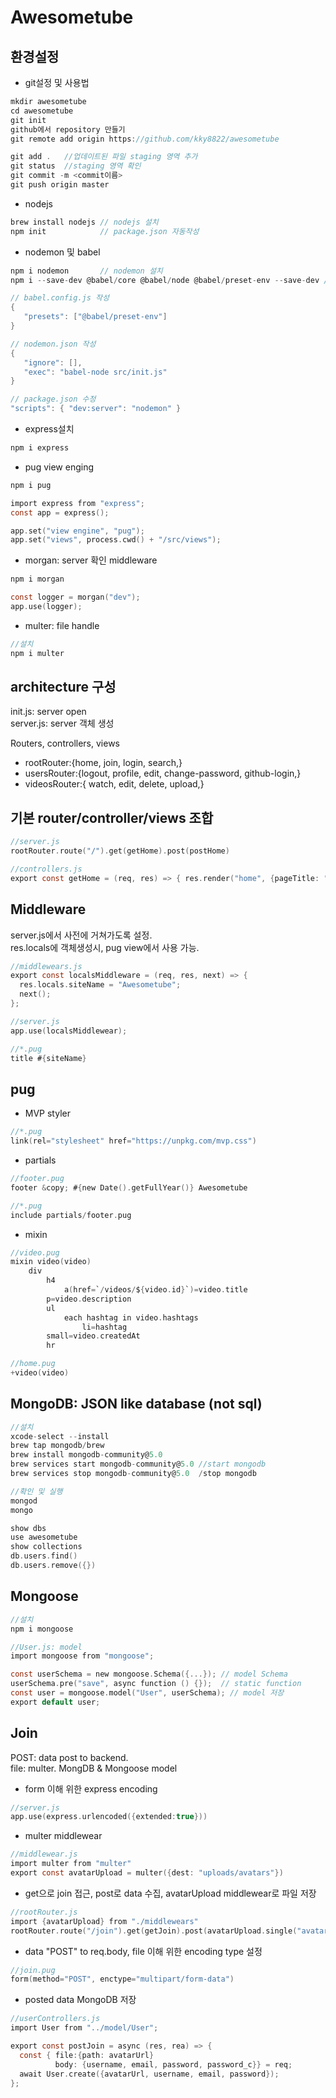 # Awesometube

## 환경설정

- git설정 및 사용법

```c
mkdir awesometube
cd awesometube
git init
github에서 repository 만들기
git remote add origin https://github.com/kky8822/awesometube

git add .   //업데이트된 파일 staging 영역 추가
git status  //staging 영역 확인
git commit -m <commit이름>
git push origin master

```

- nodejs

```c
brew install nodejs // nodejs 설치
npm init            // package.json 자동작성
```

- nodemon 및 babel

```c
npm i nodemon       // nodemon 설치
npm i --save-dev @babel/core @babel/node @babel/preset-env --save-dev // bable 설치
```

```c
// babel.config.js 작성
{
   "presets": ["@babel/preset-env"]
}
```

```c
// nodemon.json 작성
{
   "ignore": [],
   "exec": "babel-node src/init.js"
}
```

```c
// package.json 수정
"scripts": { "dev:server": "nodemon" }
```

- express설치

```c
npm i express
```

- pug view enging

```c
npm i pug
```

```c
import express from "express";
const app = express();

app.set("view engine", "pug");
app.set("views", process.cwd() + "/src/views");
```

- morgan: server 확인 middleware

```c
npm i morgan
```

```c
const logger = morgan("dev");
app.use(logger);
```

- multer: file handle

```c
//설치
npm i multer
```

## architecture 구성

init.js: server open  
server.js: server 객체 생성

Routers, controllers, views

- rootRouter:{home, join, login, search,}
- usersRouter:{logout, profile, edit, change-password, github-login,}
- videosRouter:{ watch, edit, delete, upload,}

## 기본 router/controller/views 조합

```c
//server.js
rootRouter.route("/").get(getHome).post(postHome)
```

```c
//controllers.js
export const getHome = (req, res) => { res.render("home", {pageTitle: "Home"});}
```

## Middleware

server.js에서 사전에 거쳐가도록 설정.  
res.locals에 객체생성시, pug view에서 사용 가능.

```c
//middlewears.js
export const localsMiddleware = (req, res, next) => {
  res.locals.siteName = "Awesometube";
  next();
};
```

```c
//server.js
app.use(localsMiddlewear);
```

```c
//*.pug
title #{siteName}
```

## pug

- MVP styler

```c
//*.pug
link(rel="stylesheet" href="https://unpkg.com/mvp.css")
```

- partials

```c
//footer.pug
footer &copy; #{new Date().getFullYear()} Awesometube
```

```c
//*.pug
include partials/footer.pug
```

- mixin

```c
//video.pug
mixin video(video)
    div
        h4
            a(href=`/videos/${video.id}`)=video.title
        p=video.description
        ul
            each hashtag in video.hashtags
                li=hashtag
        small=video.createdAt
        hr
```

```c
//home.pug
+video(video)
```

## MongoDB: JSON like database (not sql)

```c
//설치
xcode-select --install
brew tap mongodb/brew
brew install mongodb-community@5.0
brew services start mongodb-community@5.0 //start mongodb
brew services stop mongodb-community@5.0  /stop mongodb

//확인 및 실행
mongod
mongo

show dbs
use awesometube
show collections
db.users.find()
db.users.remove({})
```

## Mongoose

```c
//설치
npm i mongoose
```

```c
//User.js: model
import mongoose from "mongoose";

const userSchema = new mongoose.Schema({...}); // model Schema
userSchema.pre("save", async function () {});  // static function
const user = mongoose.model("User", userSchema); // model 저장
export default user;
```

## Join

POST: data post to backend.  
file: multer.
MongDB & Mongoose model

- form 이해 위한 express encoding

```c
//server.js
app.use(express.urlencoded({extended:true}))
```

- multer middlewear

```c
//middlewear.js
import multer from "multer"
export const avatarUpload = multer({dest: "uploads/avatars"})
```

- get으로 join 접근, post로 data 수집, avatarUpload middlewear로 파일 저장

```c
//rootRouter.js
import {avatarUpload} from "./middlewears"
rootRouter.route("/join").get(getJoin).post(avatarUpload.single("avatar"), postJoin)
```

- data "POST" to req.body, file 이해 위한 encoding type 설정

```c
//join.pug
form(method="POST", enctype="multipart/form-data")
```

- posted data MongoDB 저장

```c
//userControllers.js
import User from "../model/User";

export const postJoin = async (res, rea) => {
  const { file:{path: avatarUrl}
          body: {username, email, password, password_c}} = req;
  await User.create({avatarUrl, username, email, password});
};
```

